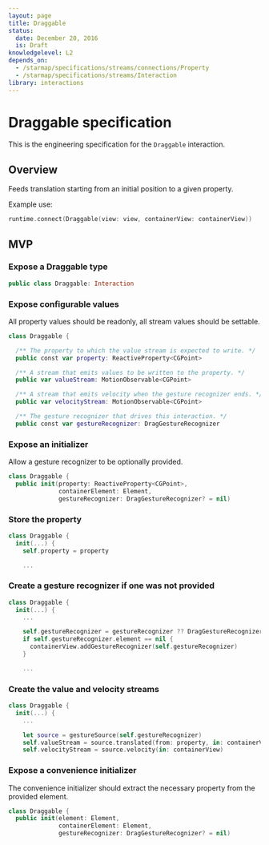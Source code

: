 ```yaml
---
layout: page
title: Draggable
status:
  date: December 20, 2016
  is: Draft
knowledgelevel: L2
depends_on:
  - /starmap/specifications/streams/connections/Property
  - /starmap/specifications/streams/Interaction
library: interactions
---
```


# Draggable specification

This is the engineering specification for the `Draggable` interaction.

## Overview

Feeds translation starting from an initial position to a given property.

Example use:

```swift
runtime.connect(Draggable(view: view, containerView: containerView))
```

## MVP

### Expose a Draggable type

```swift
public class Draggable: Interaction
```

### Expose configurable values

All property values should be readonly, all stream values should be settable.

```swift
class Draggable {

  /** The property to which the value stream is expected to write. */
  public const var property: ReactiveProperty<CGPoint>

  /** A stream that emits values to be written to the property. */
  public var valueStream: MotionObservable<CGPoint>

  /** A stream that emits velocity when the gesture recognizer ends. */
  public var velocityStream: MotionObservable<CGPoint>

  /** The gesture recognizer that drives this interaction. */
  public const var gestureRecognizer: DragGestureRecognizer
```

### Expose an initializer

Allow a gesture recognizer to be optionally provided.

```swift
class Draggable {
  public init(property: ReactiveProperty<CGPoint>,
              containerElement: Element,
              gestureRecognizer: DragGestureRecognizer? = nil)
```

### Store the property

```swift
class Draggable {
  init(...) {
    self.property = property

    ...
```

### Create a gesture recognizer if one was not provided

```swift
class Draggable {
  init(...) {
    ...

    self.gestureRecognizer = gestureRecognizer ?? DragGestureRecognizer()
    if self.gestureRecognizer.element == nil {
      containerView.addGestureRecognizer(self.gestureRecognizer)
    }

    ...
```

### Create the value and velocity streams

```swift
class Draggable {
  init(...) {
    ...

    let source = gestureSource(self.gestureRecognizer)
    self.valueStream = source.translated(from: property, in: containerView)
    self.velocityStream = source.velocity(in: containerView)
```

### Expose a convenience initializer

The convenience initializer should extract the necessary property from the provided element.

```swift
class Draggable {
  public init(element: Element,
              containerElement: Element,
              gestureRecognizer: DragGestureRecognizer? = nil)
```
